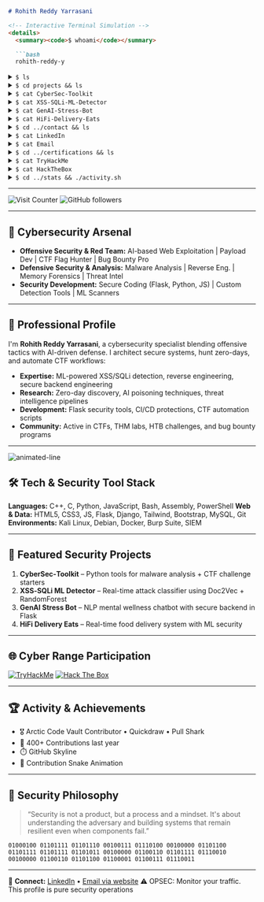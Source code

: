 ````markdown
# Rohith Reddy Yarrasani

<!-- Interactive Terminal Simulation -->
<details>
  <summary><code>$ whoami</code></summary>

  ```bash
  rohith-reddy-y
````

</details>

<details>
  <summary><code>$ ls</code></summary>

```bash
📁 projects  📁 contact  📁 certifications  📁 stats
```

</details>

<details>
  <summary><code>$ cd projects && ls</code></summary>

```bash
📄 CyberSec-Toolkit  
📄 XSS-SQLi-ML-Detector  
📄 GenAI-Stress-Bot  
📄 HiFi-Delivery-Eats
```

</details>

<details>
  <summary><code>$ cat CyberSec-Toolkit</code></summary>

```bash
https://github.com/Rohith-Reddy-Y/CyberSec-Toolkit
```

</details>

<details>
  <summary><code>$ cat XSS-SQLi-ML-Detector</code></summary>

```bash
https://github.com/Rohith-Reddy-Y/XSS-SQLi-ML-Detector
```

</details>

<details>
  <summary><code>$ cat GenAI-Stress-Bot</code></summary>

```bash
https://github.com/Rohith-Reddy-Y/GenAI-Stress-Bot
```

</details>

<details>
  <summary><code>$ cat HiFi-Delivery-Eats</code></summary>

```bash
https://github.com/Rohith-Reddy-Y/HiFi_Delivery_Eats
```

</details>

<details>
  <summary><code>$ cd ../contact && ls</code></summary>

```bash
📄 LinkedIn  📄 Email
```

</details>

<details>
  <summary><code>$ cat LinkedIn</code></summary>

```bash
https://linkedin.com/in/rohith-reddy
```

</details>

<details>
  <summary><code>$ cat Email</code></summary>

```bash
rohithy@protonmail.com
```

</details>

<details>
  <summary><code>$ cd ../certifications && ls</code></summary>

```bash
📄 TryHackMe  📄 HackTheBox
```

</details>

<details>
  <summary><code>$ cat TryHackMe</code></summary>

```bash
https://tryhackme.com/p/B3g1nn3r
```

</details>

<details>
  <summary><code>$ cat HackTheBox</code></summary>

```bash
https://ctf.hackthebox.com/user/profile/396710
```

</details>

<details>
  <summary><code>$ cd ../stats && ./activity.sh</code></summary>

```bash
> Contributions: ██████████ 400+  
> Followers: ███████ 80+  
> Badges: Arctic Code Vault | Pull Shark | CTF Specialist
```

</details>

---

![Visit Counter](https://visitor-badge.glitch.me/badge?page_id=Rohith-Reddy-Y) ![GitHub followers](https://img.shields.io/github/followers/Rohith-Reddy-Y?label=Followers\&style=social)

---

## 🔐 Cybersecurity Arsenal

* **Offensive Security & Red Team:** AI-based Web Exploitation | Payload Dev | CTF Flag Hunter | Bug Bounty Pro
* **Defensive Security & Analysis:** Malware Analysis | Reverse Eng. | Memory Forensics | Threat Intel
* **Security Development:** Secure Coding (Flask, Python, JS) | Custom Detection Tools | ML Scanners

---

## 🤝 Professional Profile

I'm **Rohith Reddy Yarrasani**, a cybersecurity specialist blending offensive tactics with AI-driven defense. I architect secure systems, hunt zero-days, and automate CTF workflows:

* **Expertise:** ML-powered XSS/SQLi detection, reverse engineering, secure backend engineering
* **Research:** Zero-day discovery, AI poisoning techniques, threat intelligence pipelines
* **Development:** Flask security tools, CI/CD protections, CTF automation scripts
* **Community:** Active in CTFs, THM labs, HTB challenges, and bug bounty programs

---

![animated-line](https://raw.githubusercontent.com/Rohith-Reddy-Y/Rohith-Reddy-Y/main/assets/animated-line.svg)

## 🛠️ Tech & Security Tool Stack

**Languages:** C++, C, Python, JavaScript, Bash, Assembly, PowerShell
**Web & Data:** HTML5, CSS3, JS, Flask, Django, Tailwind, Bootstrap, MySQL, Git
**Environments:** Kali Linux, Debian, Docker, Burp Suite, SIEM

---

## 🚀 Featured Security Projects

1. **CyberSec‑Toolkit** – Python tools for malware analysis + CTF challenge starters
2. **XSS‑SQLi ML Detector** – Real-time attack classifier using Doc2Vec + RandomForest
3. **GenAI Stress Bot** – NLP mental wellness chatbot with secure backend in Flask
4. **HiFi Delivery Eats** – Real-time food delivery system with ML security

---

## 🌐 Cyber Range Participation

[![TryHackMe](https://tryhackme-badges.s3.amazonaws.com/B3g1nn3r.png)](https://tryhackme.com/p/B3g1nn3r)  [![Hack The Box](https://www.hackthebox.com/badge/image/396710)](https://ctf.hackthebox.com/user/profile/396710)

---

## 🏆 Activity & Achievements

* 🎖️ Arctic Code Vault Contributor • Quickdraw • Pull Shark
* 🏅 400+ Contributions last year
* ⏱️ GitHub Skyline
* 🐍 Contribution Snake Animation

---

## 💬 Security Philosophy

> “Security is not a product, but a process and a mindset. It's about understanding the adversary and building systems that remain resilient even when components fail.”

```
01000100 01101111 01101110 00100111 01110100 00100000 01101100 01101111 01101111 01101011 00100000 01100110 01101111 01110010 00100000 01100110 01101100 01100001 01100111 01110011
```

---

📩 **Connect:** [LinkedIn](https://linkedin.com/in/rohith-reddy) • [Email via website](https://rohithy.dev)
⚠️ OPSEC: Monitor your traffic. This profile is pure security operations

```
```
